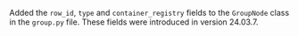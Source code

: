 Added the `row_id`, `type` and `container_registry` fields to the `GroupNode` class in the `group.py` file. These fields were introduced in version 24.03.7.
